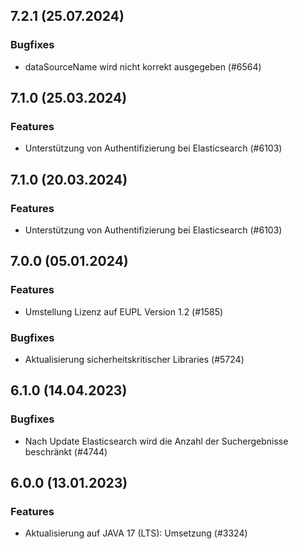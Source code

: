 
## 7.2.1 (25.07.2024)


### Bugfixes

* dataSourceName wird nicht korrekt ausgegeben (#6564)
    
## 7.1.0 (25.03.2024)

### Features

* Unterstützung von Authentifizierung bei Elasticsearch (#6103)

    
## 7.1.0 (20.03.2024)

### Features

* Unterstützung von Authentifizierung bei Elasticsearch (#6103)

    
## 7.0.0 (05.01.2024)

### Features

* Umstellung Lizenz auf EUPL Version 1.2 (#1585)

### Bugfixes

* Aktualisierung sicherheitskritischer Libraries (#5724)
    
## 6.1.0 (14.04.2023)





### Bugfixes

* Nach Update Elasticsearch wird die Anzahl der Suchergebnisse beschränkt  (#4744)
    
## 6.0.0 (13.01.2023)

### Features

* Aktualisierung auf JAVA 17 (LTS): Umsetzung (#3324)




    